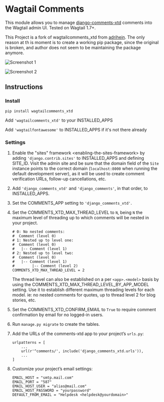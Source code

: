 # Wagtail Comments

This module allows you to manage [django-comments-xtd](https://github.com/danirus/django-comments-xtd) comments into the Wagtail admin UI. Tested on Wagtail 1.7+.

This Project is a fork of wagtailcomments_xtd from [adrihein](https://github.com/adrihein/wagtailcomments_xtd). The only reason at th is moment is to create a
working pip package, since the original is broken, and author does not seem to be maintaining the package anymore.




![Screenshot 1](images/pages_list.png)


![Screenshot 2](images/comments_list.png)


## Instructions
### Install

`pip install wagtailcomments_xtd`

Add `'wagtailcomments_xtd'` to your INSTALLED_APPS

Add `'wagtailfontawesome'` to INSTALLED_APPS if it's not there already

### Settings

1.  Enable the "sites" framework &lt;enabling-the-sites-framework&gt; by adding `'django.contrib.sites'` to INSTALLED\_APPS and defining SITE\_ID. Visit the admin site and be sure that the domain field of the `Site` instance points to the correct domain (`localhost:8000` when running the default development server), as it will be used to create comment verification URLs, follow-up cancellations, etc.
2.  Add `'django_comments_xtd'` and `'django_comments'`, in that order, to INSTALLED\_APPS.
3.  Set the COMMENTS\_APP setting to `'django_comments_xtd'`.
4.  Set the COMMENTS\_XTD\_MAX\_THREAD\_LEVEL to `N`, being `N` the maximum level of threading up to which comments will be nested in your project.

    ``` sourceCode
    # 0: No nested comments:
    #  Comment (level 0)
    # 1: Nested up to level one:
    #  Comment (level 0)
    #   |-- Comment (level 1)
    # 2: Nested up to level two:
    #  Comment (level 0)
    #   |-- Comment (level 1)
    #        |-- Comment (level 2)
    COMMENTS_XTD_MAX_THREAD_LEVEL = 2
    ```

    The thread level can also be established on a per `<app>.<model>` basis by using the COMMENTS\_XTD\_MAX\_THREAD\_LEVEL\_BY\_APP\_MODEL setting. Use it to establish different maximum threading levels for each model. ie: no nested comments for quotes, up to thread level 2 for blog stories, etc.

5.  Set the COMMENTS\_XTD\_CONFIRM\_EMAIL to `True` to require comment confirmation by email for no logged-in users.
6.  Run `manage.py migrate` to create the tables.
7.  Add the URLs of the comments-xtd app to your project’s `urls.py`:

    ``` sourceCode
    urlpatterns = [
        ...
        url(r'^comments/', include('django_comments_xtd.urls')),
        ...
    ]
    ```

8.  Customize your project’s email settings:

    ``` sourceCode
    EMAIL_HOST = "smtp.mail.com"
    EMAIL_PORT = "587"
    EMAIL_HOST_USER = "alias@mail.com"
    EMAIL_HOST_PASSWORD = "yourpassword"
    DEFAULT_FROM_EMAIL = "Helpdesk <helpdesk@yourdomain>"